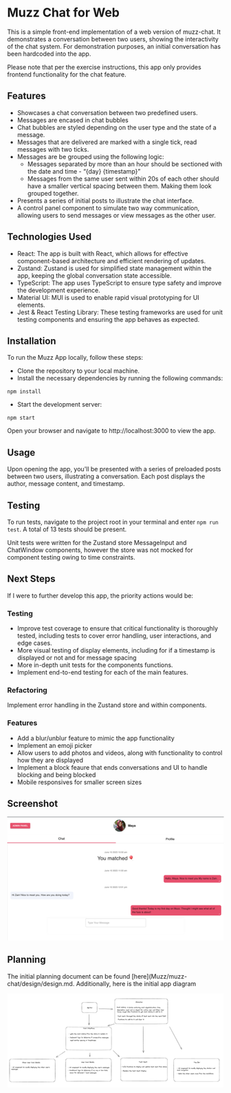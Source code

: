 # Muzz Chat for Web

This is a simple front-end implementation of a web version of muzz-chat. It demonstrates a conversation between two users, showing the interactivity of the chat system. For demonstration purposes, an initial conversation has been hardcoded into the app.

Please note that per the exercise instructions, this app only provides frontend functionality for the chat feature.

## Features

- Showcases a chat conversation between two predefined users.
- Messages are encased in chat bubbles
- Chat bubbles are styled depending on the user type and the state of a message.
- Messages that are delivered are marked with a single tick, read messages with two ticks.
- Messages are be grouped using the following logic:
  - Messages separated by more than an hour should be sectioned with the date and time - “{day} {timestamp}”
  - Messages from the same user sent within 20s of each other should have a smaller vertical spacing between them. Making them look grouped together.
- Presents a series of initial posts to illustrate the chat interface.
- A control panel component to simulate two way communication, allowing users to send messages or view messages as the other user.

## Technologies Used

- React: The app is built with React, which allows for effective component-based architecture and efficient rendering of updates.
- Zustand: Zustand is used for simplified state management within the app, keeping the global conversation state accessible.
- TypeScript: The app uses TypeScript to ensure type safety and improve the development experience.
- Material UI: MUI is used to enable rapid visual prototyping for UI elements.
- Jest & React Testing Library: These testing frameworks are used for unit testing components and ensuring the app behaves as expected.

## Installation

To run the Muzz App locally, follow these steps:

- Clone the repository to your local machine.
- Install the necessary dependencies by running the following commands:

```
npm install
```

- Start the development server:

```
npm start
```

Open your browser and navigate to http://localhost:3000 to view the app.

## Usage

Upon opening the app, you'll be presented with a series of preloaded posts between two users, illustrating a conversation.
Each post displays the author, message content, and timestamp.

## Testing

To run tests, navigate to the project root in your terminal and enter `npm run test`. A total of 13 tests should be present.

Unit tests were written for the Zustand store MessageInput and ChatWindow components, however the store was not mocked for component testing owing to time constraints.

## Next Steps

If I were to further develop this app, the priority actions would be:

### Testing

- Improve test coverage to ensure that critical functionality is thoroughly tested, including tests to cover error handling, user interactions, and edge cases.
- More visual testing of display elements, including for if a timestamp is displayed or not and for message spacing
- More in-depth unit tests for the components functions.
- Implement end-to-end testing for each of the main features.

### Refactoring

Implement error handling in the Zustand store and within components.

### Features

- Add a blur/unblur feature to mimic the app functionality
- Implement an emoji picker
- Allow users to add photos and videos, along with functionality to control how they are displayed
- Implement a block feaure that ends conversations and UI to handle blocking and being blocked
- Mobile responsives for smaller screen sizes

## Screenshot

![Screenshot](/public/muzz-chat-screenshot.png)

## Planning

The initial planning document can be found [here](Muzz/muzz-chat/design/design.md.
Additionally, here is the initial app diagram

![App Diagram](/public/app-diagram.png)
